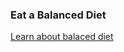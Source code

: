 ### Eat a Balanced Diet
[Learn about balaced diet](https://www.healthline.com/health/balanced-diet#importance)

